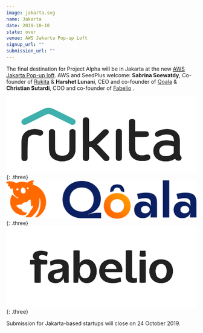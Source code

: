 ```yaml
---
image: jakarta.svg
name: Jakarta
date: 2019-10-10
state: over
venue: AWS Jakarta Pop-up Loft
signup_url: ""
submission_url: ""
---
```


The final destination for Project Alpha will be in Jakarta at the new [AWS Jakarta Pop-up loft](https://aws.amazon.com/start-ups/loft/jakarta/). AWS and SeedPlus welcome:  **Sabrina Soewatdy**, Co-founder of [Rukita](https://www.rukita.co/) & **Harshet Lunani**, CEO and co-founder of [Qoala](https://www.qoala.id/) & **Christian Sutardi**, COO and co-founder of [Fabelio](https://fabelio.com/) .

[![Rukita](/assets/logo-rukita_wbg.svg)](https://www.rukita.co/){: .three}
[![Qoala](/assets/logo-qoala.svg)](https://www.qoala.id){: .three}
[![Qoala](/assets/logo-Fabelio.png)](https://fabelio.com/){: .three}

Submission for Jakarta-based startups will close on 24 October 2019.
